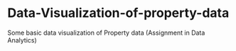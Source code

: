 # Data-Visualization-of-property-data
Some basic data visualization of Property data (Assignment in Data Analytics)
